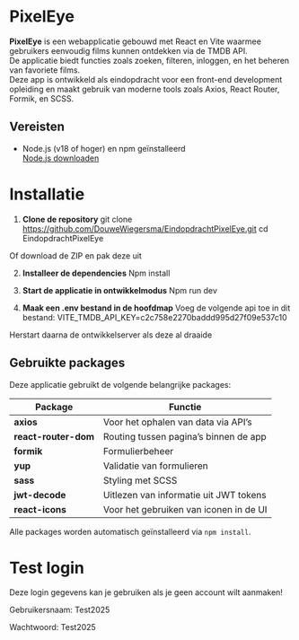 
# PixelEye

**PixelEye** is een webapplicatie gebouwd met React en Vite waarmee gebruikers eenvoudig films kunnen ontdekken via de TMDB API.  
De applicatie biedt functies zoals zoeken, filteren, inloggen, en het beheren van favoriete films.  
Deze app is ontwikkeld als eindopdracht voor een front-end development opleiding en maakt gebruik van moderne tools zoals Axios, React Router, Formik, en SCSS.


## Vereisten

- Node.js (v18 of hoger) en npm geïnstalleerd  
  [Node.js downloaden](https://nodejs.org/)


# Installatie

1. **Clone de repository**
git clone https://github.com/DouweWiegersma/EindopdrachtPixelEye.git
cd EindopdrachtPixelEye

Of download de ZIP en pak deze uit

2. **Installeer de dependencies**
    Npm install

3. **Start de applicatie in ontwikkelmodus**
    Npm run dev

4. **Maak een .env bestand in de hoofdmap**
    Voeg de volgende api toe in dit bestand:    VITE_TMDB_API_KEY=c2c758e2270baddd995d27f09e537c10

Herstart daarna de ontwikkelserver als deze al draaide

##  Gebruikte packages

Deze applicatie gebruikt de volgende belangrijke packages:

| Package              | Functie                                        |
|----------------------|------------------------------------------------|
| **axios**            | Voor het ophalen van data via API’s            |
| **react-router-dom** | Routing tussen pagina’s binnen de app          |
| **formik**           | Formulierbeheer                                |
| **yup**              | Validatie van formulieren                      |
| **sass**             | Styling met SCSS                               |
| **jwt-decode**       | Uitlezen van informatie uit JWT tokens         |
| **react-icons**      | Voor het gebruiken van iconen in de UI         |

Alle packages worden automatisch geïnstalleerd via `npm install`.

# Test login
Deze login gegevens kan je gebruiken als je geen account wilt aanmaken!

Gebruikersnaam: Test2025

Wachtwoord: Test2025